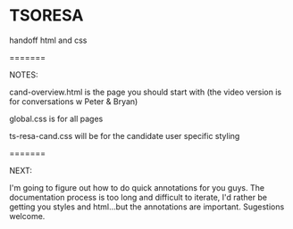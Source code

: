 TSORESA
=======

handoff html and css

=======

NOTES:

cand-overview.html is the page you should start with (the video version is for conversations w Peter & Bryan)

global.css is for all pages

ts-resa-cand.css will be for the candidate user specific styling

=======

NEXT:

I'm going to figure out how to do quick annotations for you guys.  The documentation process is too long and difficult to iterate, I'd rather be getting you styles and html...but the annotations are important.  Sugestions welcome.

